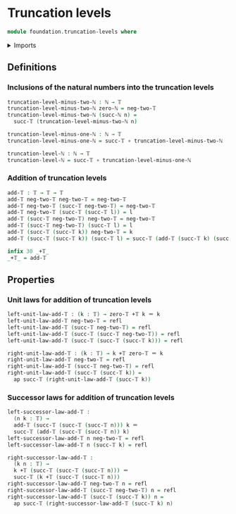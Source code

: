 # Truncation levels

```agda
module foundation.truncation-levels where
```

<details><summary>Imports</summary>

```agda
open import foundation-core.truncation-levels public

open import elementary-number-theory.natural-numbers

open import foundation-core.functions
open import foundation-core.identity-types
```

</details>

## Definitions

### Inclusions of the natural numbers into the truncation levels

```agda
truncation-level-minus-two-ℕ : ℕ → 𝕋
truncation-level-minus-two-ℕ zero-ℕ = neg-two-𝕋
truncation-level-minus-two-ℕ (succ-ℕ n) =
  succ-𝕋 (truncation-level-minus-two-ℕ n)

truncation-level-minus-one-ℕ : ℕ → 𝕋
truncation-level-minus-one-ℕ = succ-𝕋 ∘ truncation-level-minus-two-ℕ

truncation-level-ℕ : ℕ → 𝕋
truncation-level-ℕ = succ-𝕋 ∘ truncation-level-minus-one-ℕ
```

### Addition of truncation levels

```agda
add-𝕋 : 𝕋 → 𝕋 → 𝕋
add-𝕋 neg-two-𝕋 neg-two-𝕋 = neg-two-𝕋
add-𝕋 neg-two-𝕋 (succ-𝕋 neg-two-𝕋) = neg-two-𝕋
add-𝕋 neg-two-𝕋 (succ-𝕋 (succ-𝕋 l)) = l
add-𝕋 (succ-𝕋 neg-two-𝕋) neg-two-𝕋 = neg-two-𝕋
add-𝕋 (succ-𝕋 neg-two-𝕋) (succ-𝕋 l) = l
add-𝕋 (succ-𝕋 (succ-𝕋 k)) neg-two-𝕋 = k
add-𝕋 (succ-𝕋 (succ-𝕋 k)) (succ-𝕋 l) = succ-𝕋 (add-𝕋 (succ-𝕋 k) (succ-𝕋 l))

infix 30 _+𝕋_
_+𝕋_ = add-𝕋
```

## Properties

### Unit laws for addition of truncation levels

```agda
left-unit-law-add-𝕋 : (k : 𝕋) → zero-𝕋 +𝕋 k ＝ k
left-unit-law-add-𝕋 neg-two-𝕋 = refl
left-unit-law-add-𝕋 (succ-𝕋 neg-two-𝕋) = refl
left-unit-law-add-𝕋 (succ-𝕋 (succ-𝕋 neg-two-𝕋)) = refl
left-unit-law-add-𝕋 (succ-𝕋 (succ-𝕋 (succ-𝕋 k))) = refl

right-unit-law-add-𝕋 : (k : 𝕋) → k +𝕋 zero-𝕋 ＝ k
right-unit-law-add-𝕋 neg-two-𝕋 = refl
right-unit-law-add-𝕋 (succ-𝕋 neg-two-𝕋) = refl
right-unit-law-add-𝕋 (succ-𝕋 (succ-𝕋 k)) =
  ap succ-𝕋 (right-unit-law-add-𝕋 (succ-𝕋 k))
```

### Successor laws for addition of truncation levels

```agda
left-successor-law-add-𝕋 :
  (n k : 𝕋) →
  add-𝕋 (succ-𝕋 (succ-𝕋 (succ-𝕋 n))) k ＝
  succ-𝕋 (add-𝕋 (succ-𝕋 (succ-𝕋 n)) k)
left-successor-law-add-𝕋 n neg-two-𝕋 = refl
left-successor-law-add-𝕋 n (succ-𝕋 k) = refl

right-successor-law-add-𝕋 :
  (k n : 𝕋) →
  k +𝕋 (succ-𝕋 (succ-𝕋 (succ-𝕋 n))) ＝
  succ-𝕋 (k +𝕋 (succ-𝕋 (succ-𝕋 n)))
right-successor-law-add-𝕋 neg-two-𝕋 n = refl
right-successor-law-add-𝕋 (succ-𝕋 neg-two-𝕋) n = refl
right-successor-law-add-𝕋 (succ-𝕋 (succ-𝕋 k)) n =
  ap succ-𝕋 (right-successor-law-add-𝕋 (succ-𝕋 k) n)
```
